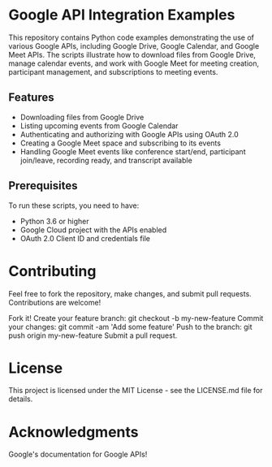 # Google API Integration Examples

This repository contains Python code examples demonstrating the use of various Google APIs, including Google Drive, Google Calendar, and Google Meet APIs. The scripts illustrate how to download files from Google Drive, manage calendar events, and work with Google Meet for meeting creation, participant management, and subscriptions to meeting events.

## Features

- Downloading files from Google Drive
- Listing upcoming events from Google Calendar
- Authenticating and authorizing with Google APIs using OAuth 2.0
- Creating a Google Meet space and subscribing to its events
- Handling Google Meet events like conference start/end, participant join/leave, recording ready, and transcript available

## Prerequisites

To run these scripts, you need to have:

- Python 3.6 or higher
- Google Cloud project with the APIs enabled
- OAuth 2.0 Client ID and credentials file

# Contributing
Feel free to fork the repository, make changes, and submit pull requests. Contributions are welcome!

Fork it!
Create your feature branch: git checkout -b my-new-feature
Commit your changes: git commit -am 'Add some feature'
Push to the branch: git push origin my-new-feature
Submit a pull request.

# License
This project is licensed under the MIT License - see the LICENSE.md file for details.

# Acknowledgments
Google's documentation for Google APIs!
